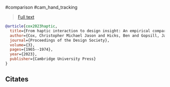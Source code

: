 #comparison
#cam_hand_tracking

> [Full text](https://www.cambridge.org/core/services/aop-cambridge-core/content/view/54DCCD6A90756BB291B3DB7CE6651115/S2732527X23001979a.pdf/div-class-title-from-haptic-interaction-to-design-insight-an-empirical-comparison-of-commercial-hand-tracking-technology-div.pdf)

```bibtex
@article{cox2023haptic,
  title={From haptic interaction to design insight: An empirical comparison of commercial hand-tracking technology},
  author={Cox, Christopher Michael Jason and Hicks, Ben and Gopsill, James and Snider, Chris},
  journal={Proceedings of the Design Society},
  volume={3},
  pages={1965--1974},
  year={2023},
  publisher={Cambridge University Press}
}
```

Citates
- 